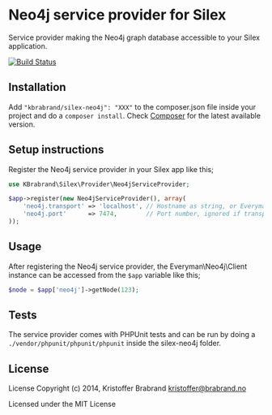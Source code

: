 Neo4j service provider for Silex
============================
Service provider making the Neo4j graph database accessible to your Silex application.

[![Build Status](https://travis-ci.org/kbrabrand/silex-neo4j.svg?branch=master)](https://travis-ci.org/kbrabrand/silex-neo4j)

## Installation
Add `"kbrabrand/silex-neo4j": "XXX"` to the composer.json file inside your project and do a `composer install`. Check [Composer][1] for the latest available version.

## Setup instructions
Register the Neo4j service provider in your Silex app like this;

```php
use KBrabrand\Silex\Provider\Neo4jServiceProvider;

$app->register(new Neo4jServiceProvider(), array(
    'neo4j.transport' => 'localhost', // Hostname as string, or Everyman\Neo4j\Transport object
    'neo4j.port'      => 7474,        // Port number, ignored if transport is not a string
));
```

## Usage
After registering the Neo4j service provider, the Everyman\Neo4j\Client instance can be accessed from the `$app` variable like this;

```php
$node = $app['neo4j']->getNode(123);
```

## Tests
The service provider comes with PHPUnit tests and can be run by doing a `./vendor/phpunit/phpunit/phpunit` inside the silex-neo4j folder.

## License
License
Copyright (c) 2014, Kristoffer Brabrand kristoffer@brabrand.no

Licensed under the MIT License

[1]: http://packagist.org/packages/kbrabrand/silex-neo4j
